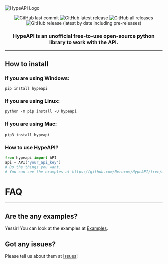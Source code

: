 <img style="align-items: center" src="https://media.discordapp.net/attachments/852666380541231114/970031574248734730/ashjkl_djklh_asdjiop.png?width=787&height=466" alt="HypeAPI Logo">

<p align="center">
    <img alt="GitHub last commit" src="https://img.shields.io/github/last-commit/Neruxov/HypeAPI">
    <img alt="GitHub latest release" src="https://img.shields.io/github/downloads/Neruxov/HypeAPI/latest/total">
    <img alt="GitHub all releases" src="https://img.shields.io/github/downloads/Neruxov/HypeAPI/total">
    <img alt="GitHub release (latest by date including pre-releases)" src="https://img.shields.io/github/v/release/Neruxov/HypeAPI?display_name=tag&include_prereleases">
</p>

<h3 align="center"> HypeAPI is an unofficial free-to-use open-source python library to work with the API. </h3>

<hr>

## How to install
### If you are using Windows:

```
pip install hypeapi
```

### If you are using Linux:

```
python -m pip install -U hypeapi
```

### If you are using Mac:
```
pip3 install hypeapi
```

### How to use HypeAPI?
```python
from hypeapi import API
api = API('your_api_key')
# Do the things you want.
# You can see the examples at https://github.com/Neruxov/HypeAPI/tree/master/examples
```

# FAQ
<hr>

## Are the any examples?
Yessir! You can look at the examples at <a href="https://github.com/Neruxov/HypeAPI/tree/master/examples">Examples</a>.

## Got any issues?
Please tell us about them at <a href="https://github.com/Neruxov/HypeAPI/issues">Issues</a>!


